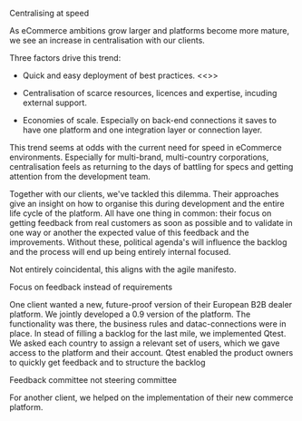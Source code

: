 Centralising at speed

As eCommerce ambitions grow larger and platforms become more mature, we see an increase in centralisation with our clients. 

Three factors drive this trend: 

- Quick and easy deployment of best practices. <<<opzoeken of hier cijfers van zijn >>>

- Centralisation of scarce resources, licences and expertise, incuding external support. 

- Economies of scale. Especially on back-end connections it saves to have one platform and one integration layer or connection layer. 

This trend seems at odds with the current need for speed in eCommerce environments. Especially for multi-brand, multi-country corporations, centralisation feels as returning to the days of battling for specs and getting attention from the development team. 

Together with our clients, we've tackled this dilemma. Their approaches give an insight on how to organise this during development and the entire life cycle of the platform. All have one thing in common: their focus on getting feedback from real customers as soon as possible and to validate in one way or another the expected value of this feedback and the improvements. Without these, political agenda's will influence the backlog and the process will end up being entirely internal focused.

Not entirely coincidental, this aligns with the agile manifesto. 

Focus on feedback instead of requirements

One client wanted a new, future-proof version of their European B2B dealer platform. We jointly developed a 0.9 version of the platform. The functionality  was there, the business rules and datac-connections were in place. In stead of filling a backlog for the last mile, we implemented Qtest. We asked each country to assign a relevant set of users, which we gave access to the platform and their account. Qtest enabled the product owners to quickly get feedback and to structure the backlog

Feedback committee not steering committee

For another client, we helped on the implementation of their new commerce platform. 







